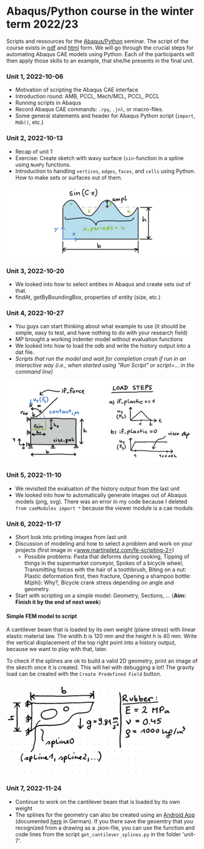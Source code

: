 # Abaqus/Python course in the winter term 2022/23

Scripts and ressources for the [Abaqus/Python](https://online.unileoben.ac.at/mu_online/ee/ui/ca2/app/desktop/#/slc.tm.cp/student/courses/3212968) seminar. The script of the course exists in [pdf](https://www.researchgate.net/publication/345680663_Efficient_FE_Modelling_Course_Scripting_Abaqus_CAE_using_Python) and [html](https://www.martinpletz.com/fe-scripting) form. We will go through the crucial steps for automating Abaqus CAE models using Python. Each of the participants will then apply those skills to an example, that she/he presents in the final unit.

### Unit 1, 2022-10-06
* Motivation of scripting the Abaqus CAE interface
* Introduction round: AMB, PCCL, Mech/MCL, PCCL, PCCL
* Running scripts in Abaqus
* Record Abaqus CAE commands: `.rpy`, `.jnl`, or macro-files.
* Some general statements and header for Abaqus Python script (`import`, `Mdb()`, etc.)

### Unit 2, 2022-10-13
* Recap of unit 1
* Exercise: Create sketch with wavy surface (`sin`-function in a spline using `NumPy` functions.
* Introduction to handling  `vertices`, `edges`, `faces`, and `cells` using Python. How to make sets or surfaces out of them.

![Sketch of the first exercise: Plate with wavy surface.](images/draw-spline.png)

### Unit 3, 2022-10-20
* We looked into how to select entities in Abaqus and create sets out of that.
* findAt, getByBoundingBox, properties of entity (size, etc.)

### Unit 4, 2022-10-27
* You guys can start thinking about what example to use (it should be simple, easy to test, and have nothing to do with your research field) 
* MP brought a working indenter model without evaluation functions
* We looked into how to load the odb and write the history output into a dat file.
* _Scripts that run the model and wait for completion crash if run in an interactive way (i.e., when started using "Run Script" or script=... in the command line)_

![Sketch of the indentation model we used in unit 4.](images/indenter-model3.png)

### Unit 5, 2022-11-10
* We revisited the evaluation of the history output from the last unit
* We looked into how to automatically generate images out of Abaqus models (png, svg). There was an error in my code because I deleted `from caeModules import *` because the viewer module is a cae module.

### Unit 6, 2022-11-17
* Short look into printing images from last unit
* Discussion of modeling and how to select a problem and work on your projects (first image in <www.martinpletz.com/fe-scripting-2>)
  * Possible problems: Pasta that deforms during cooking, Tipping of things in the supermarket conveyor, Spokes of a bicycle wheel, Transmitting forces with the hair of a toothbrush, Biting on a nut: Plastic deformation first, then fracture, Opening a shampoo bottle: M(phi): Why?, Bicycle crank stress depending on angle and geometry.
* Start with scripting on a simple model: Geometry, Sections, ... (**Aim: Finish it by the end of next week**)

#### Simple FEM model to script
A cantilever beam that is loaded by its own weight (plane stress) with linear elastic material law. The width $b$ is 120 mm and the height $h$ is 40 mm. Write the vertical displacement of the top right point into a history output, because we want to play with that, later.

To check if the splines are ok to build a valid 2D geometry, print an image of the skecth once it is created. This will hel with debugging a lot! The gravity load can be created with the `Create Predefined Field` button.

![](images/cantilever_beam.jpeg)

### Unit 7, 2022-11-24
* Continue to work on the cantilever beam that is loaded by its own weight
* The splines for the geometry can also be created using an [Android App](https://play.google.com/store/apps/details?id=mul.kkv.FEMon2) (documented [here](https://www.kunststofftechnik.at/fileadmin/shares/kunststofftechnik/lehrstuhl/Konstruieren_in_Kunst-_und_Verbundstoffen/Docs/FEMon.pdf) in German). If you there save the geoemtry that you recognized from a drawing as a .json-file, you can use the function and code lines from the script `get_cantilever_splines.py` in the folder 'unit-7'. 